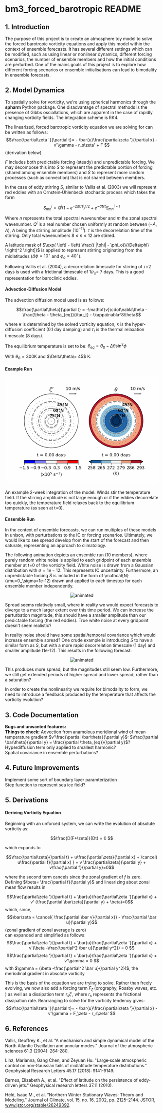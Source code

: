 # bm3_forced_barotropic README

## 1. Introduction
The purpose of this project is to create an atmosphere toy model to solve the forced barotropic vorticity equations and apply this model within the context of ensemble forecasts. It has several different settings which can be modified, such as using linear or nonlinear dynamics, different forcing scenarios, the number of ensemble members and how the initial conditions are perturbed. One of the mains goals of this project is to explore how different forcing scenarios or ensemble initialisations can lead to bimodality in ensemble forecasts.

## 2. Model Dynamics
To spatially solve for vorticity, we're using spherical harmonics through the **spharm** Python package. One disadvantage of spectral methods is the presence of Gibbs osciallations, which are apparent in the case of rapidly changing vorticity fields. The integration scheme is RK4.

The linearized, forced barotropic vorticity equation we are solving for can be written as follows:
$$\frac{\partial\zeta '}{\partial t}= - \bar{u}\frac{\partial\zeta '}{\partial x} - v'\gamma - r_s\zeta' + F $$
(derivation below)

$F$ includes both predictable forcing (steady) and unpredictable forcing. We may decompose this into $S$ to represent the predictable portion of forcing (shared among ensemble members) and $\hat{S}$ to represent more random processes (such as convection) that is not shared between members.

In the case of eddy stirring $S$, similar to Vallis et al. (2003) we will represent red eddies with an Ornstein‐Uhlenbeck stochastic process which takes the form

$$ S_{mn}^{i} = Q^{i} ( 1 - e^{-2dt/\tau} )^{1/2} + e^{-dt/\tau}S_{mn}^{i-1} $$

Where $n$ represents the total spectral wavenumber and $m$ the zonal spectral wavenumber. $Q^i$ is a real number chosen uniformly at random between $(-A,A)$, $A$ being the stirring amplitude ($10^{-11}$). $\tau$ is the decorrelation time of the stirring. Only total wavenumbers $8\le n \le 12$ are stirred. 

A latitude mask of  $\exp{ \left[ - \left( \frac{( |\phi| - \phi_o)}{\Delta\phi} \right)^2 \right]}$ is applied to represent stirring originating from the midlatitudes ($\Delta\phi=10^\circ$ and $\phi_o=40^\circ$).

Following Vallis et al. (2004), a decorrelation timescale for stirring of $\tau=$2 days is used with a frictional timescale of $1/r_s =$ 7 days. This is a good representation for baroclinic eddies.


#### Advection-Diffusion Model
The advection diffusion model used is as follows:

$$\frac{\partial\theta}{\partial t} = -\mathbf{v}\cdot\nabla\theta - \frac{\theta - \theta_{eq}}{\tau_t} - \kappa\nabla^8\theta$$

where $\mathbf{v}$ is determined by the solved vorticity equation, $\kappa$ is the hyper-diffusion coefficient (0.1 day damping) and $\tau_t$ is the thermal relaxation timescale (8 days). 

The equilibrium temperature is set to be:
$\theta_{eq} = \theta_0 - \Delta\theta\sin^2\phi$

With $\theta_0 = 300$K and $\Delta\theta\= 45$ K. 


#### Example Run

<p align="center">
  <img src="https://github.com/cdb227/bm3_forced_barotropic/blob/main/images/evo.gif" alt="animated" />
</p>
An example 2-week integration of the model. Winds stir the temperature field. If the stirring amplitude is not large enough or if the eddies decorrelate too quickly, the temperature field relaxes back to the equilibrium temperature (as seen at t=0).

#### Ensemble Run

In the context of ensemble forecasts, we can run multiples of these models in unison, with perturbations to the IC or forcing scenarios. Ultimately, we would like to see spread develop from the start of the forecast and then saturate, representing an approach to climatology.

The following animation depicts an ensemble run (10 members), where purely random white noise is applied to each gridpoint of each ensemble member at t=0 of the vorticity field. White noise is drawn from a Gaussian distribution with $\sigma= 1e-12$. This represents IC uncertainty. Furthermore, an unpredictable forcing $\hat{S}$ is included in the form of \mathcal{N}(\mu=0,\,\sigma=1e-12) drawn and applied to each timestep for each ensemble member independently. 

<p align="center">
  <img src="https://github.com/cdb227/bm3_forced_barotropic/blob/main/images/ensspread_evolution_wn.gif" alt="animated" />
</p>


Spread seems relatively small, where in reality we would expect forecasts to diverge to a much larger extent over this time period. We can increase the perturbation magnitude, this should have a smaller amplitude than our predictable forcing (the red eddies). True white noise at every gridpoint doesn't seem realistic? 

In reality noise should have some spatial/temporal covariance which would increase ensemble spread? One crude example is introducing $\hat{S}$ to have a similar form as $S$, but with a more rapid decorrelation timescale (1 day) and smaller amplitude (1e-12). This results in the following forecast:

<p align="center">
  <img src="https://github.com/cdb227/bm3_forced_barotropic/blob/main/images/ensspread_evolution_rn.gif" alt="animated" />
</p>

This produces more spread, but the magnitudes still seem low. Furthermore, we still get extended periods of higher spread and lower spread, rather than a saturation? 


In order to create the nonlinearity we require for bimodality to form, we need to introduce a feedback produced by the temperature that affects the vorticity evolution?


## 3. Code Documentation

**Bugs and unwanted features:**<br>
**Things to check:** Advection from anamolous meridional wind of mean temperature gradient $v'\frac{\partial \bar\theta}{\partial y}$: $\frac{\partial \bar\theta}{\partial y} = \frac{\partial \theta_{eq}}{\partial y}$?
<br>
Hyperdiffusion term only applied to smallest harmonic? <br>
Spatial covariance in ensemble perturbations?


## 4. Future Improvements
Implement some sort of boundary layer paramterization <br>
Step function to represent sea ice field?


## 5. Derivations

#### Deriving Vorticity Equation

Beginning with an unforced system, we can write the evolution of absolute vorticity as:

$$\frac{D(F+\zeta)}{Dt} = 0 $$

which expands to

$$\frac{\partial\zeta}{\partial t} + u\frac{\partial\zeta}{\partial x} + \cancel{ u\frac{\partial f}{\partial x} } + v \frac{\partial\zeta}{\partial y} + v\frac{\partial f}{\partial y}=0$$

where the second term cancels since the zonal gradient of $f$ is zero. <br>
Defining $\beta= \frac{\partial f}{\partial y}$ and linearizing about zonal mean flow results in

$$\frac{\partial\zeta '}{\partial t} + \bar{u}\frac{\partial\zeta '}{\partial x} + v' (\frac{\partial \bar\zeta}{\partial y} + \beta)=0$$
which, since, 
$$\bar\zeta = \cancel{ \frac{\partial \bar v}{\partial x}} - \frac{\partial \bar u}{\partial y}$$
(zonal gradient of zonal average is zero)<br>
can expanded and simplified as follows:
$$\frac{\partial\zeta '}{\partial t} + \bar{u}\frac{\partial\zeta '}{\partial x} + v'(\beta -\frac{\partial^2 \bar u}{\partial y^2}) = 0 $$
$$\frac{\partial\zeta '}{\partial t} + \bar{u}\frac{\partial\zeta '}{\partial x} + v'\gamma = 0 $$
with $\gamma = (\beta -\frac{\partial^2 \bar u}{\partial y^2})$, the meriodinal gradient in absolute vorticity <br>

This is the basis of the equation we are trying to solve. Rather than freely evolving, we now also add a forcing term $F_\zeta$ (orography, Rossby waves, etc. ) as well as a dissipation term $r_s\zeta'$, where $r_s$ represents the frictional dissipation rate. Rearranging to solve for the vorticity tendency gives:
$$\frac{\partial\zeta '}{\partial t}= - \bar{u}\frac{\partial\zeta '}{\partial x} - v'\gamma + F_\zeta - r_s\zeta' $$

<!-- #### Reproducing L18 climatology -->
<!-- ![Figure 1b of Linz et al (2018), representing the climatology produced by their advection-diffusion model](images/L18_fig1b.PNG) -->

<!-- ![An integration of our model](images/L18_singlerun.png) -->



## 6. References

Vallis, Geoffrey K., et al. "A mechanism and simple dynamical model of the North Atlantic Oscillation and annular modes." Journal of the atmospheric sciences 61.3 (2004): 264-280.

Linz, Marianna, Gang Chen, and Zeyuan Hu. "Large‐scale atmospheric control on non‐Gaussian tails of midlatitude temperature distributions." Geophysical Research Letters 45.17 (2018): 9141-9149.

Barnes, Elizabeth A., et al. "Effect of latitude on the persistence of eddy‐driven jets." Geophysical research letters 37.11 (2010).

Held, Isaac M., et al. “Northern Winter Stationary Waves: Theory and Modeling.” Journal of Climate, vol. 15, no. 16, 2002, pp. 2125–2144. JSTOR, www.jstor.org/stable/26249392.












